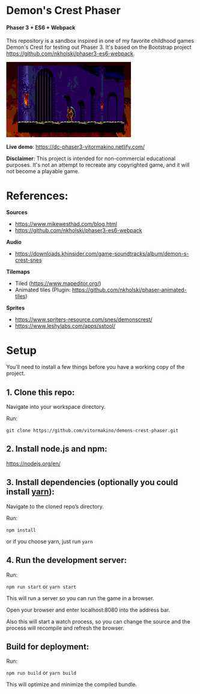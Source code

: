 # Demon's Crest Phaser
#### Phaser 3 + ES6 + Webpack

This repository is a sandbox inspired in one of my favorite childhood games Demon's Crest for testing out Phaser 3. It's based on the Bootstrap project https://github.com/nkholski/phaser3-es6-webpack.

![Running example](https://github.com/vitormakino/demons-crest-phaser/raw/master/demo-opt.gif)

**Live demo**: https://dc-phaser3-vitormakino.netlify.com/

**Disclaimer**: This project is intended for non-commercial educational purposes. It's not an attempt to recreate any copyrighted game, and it will not become a playable game. 

# References:

**Sources**
- https://www.mikewesthad.com/blog.html
- https://github.com/nkholski/phaser3-es6-webpack

**Audio**
- https://downloads.khinsider.com/game-soundtracks/album/demon-s-crest-snes

**Tilemaps**
- Tiled (https://www.mapeditor.org/)
- Animated tiles (Plugin: https://github.com/nkholski/phaser-animated-tiles)

**Sprites**
- https://www.spriters-resource.com/snes/demonscrest/
- https://www.leshylabs.com/apps/sstool/

# Setup
You’ll need to install a few things before you have a working copy of the project.

## 1. Clone this repo:

Navigate into your workspace directory.

Run:

```git clone https://github.com/vitormakino/demons-crest-phaser.git```

## 2. Install node.js and npm:

https://nodejs.org/en/


## 3. Install dependencies (optionally you could install [yarn](https://yarnpkg.com/)):

Navigate to the cloned repo’s directory.

Run:

```npm install```

or if you choose yarn, just run ```yarn```

## 4. Run the development server:

Run:

```npm run start``` or ```yarn start```

This will run a server so you can run the game in a browser.

Open your browser and enter localhost:8080 into the address bar.

Also this will start a watch process, so you can change the source and the process will recompile and refresh the browser.


## Build for deployment:

Run:

```npm run build``` or ```yarn build```

This will optimize and minimize the compiled bundle.
